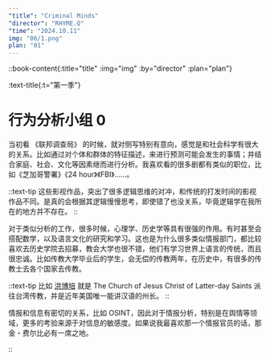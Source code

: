```yaml
---
"title": "Criminal Minds"
"director": "RHYME.Q"
"time": "2024.10.11"
img: "06/1.png"
plan: "01"
---
```


::book-content{:title="title" :img="img" :by="director" :plan="plan"}

:text-title{:t="第一季"}

# 行为分析小组 0
当初看 《联邦调查局》 的时候，就对侧写特别有意向，感觉是和社会科学有很大的关系。比如通过对个体和群体的特征描述，来进行预测可能会发生的事情；并结合家庭、社会、文化等因素继而进行分析。我喜欢看的很多剧都有类似的职位，比如《芝加哥警署》《24 hour》《FBI》……。

::text-tip
这些影视作品，突出了很多逻辑思维的对冲，和传统的打发时间的影视作品不同。是真的会根据其逻辑慢慢思考，即使错了也没关系，毕竟逻辑学在我所在的地方并不存在。
::

对于类似分析的工作，很多时候，心理学、历史学等具有很强的作用。有时甚至会搭配数学，以及语言文化的研究和学习。这也是为什么很多类似情报部门，都比较喜欢去历史学院去招募，教会大学也很不错，他们有学习世界上语言的传统，而且很忠诚。比如传教大学毕业后的学生，会无偿的传教两年，在历史中，有很多的传教士去各个国家去传教。

::text-tip
比如 [洪博培](https://zh.wikipedia.org/wiki/%E6%B4%AA%E5%8D%9A%E5%9F%B9) 就是 The Church of Jesus Christ of Latter-day Saints 派往台湾传教，并是近年美国唯一能讲汉语的州长。
::

情报和信息有密切的关系，比如 OSINT，因此对于情报分析，特别是在舆情等领域，更多的考验来源于对信息的敏感度。如果说我最喜欢那一个情报官员的话，那金・费尔比必有一席之地。


::
